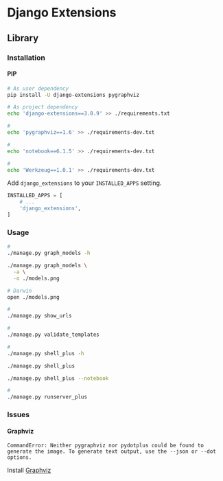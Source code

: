 # Django Extensions

## Library

### Installation

#### PIP

```sh
# As user dependency
pip install -U django-extensions pygraphviz

# As project dependency
echo 'django-extensions==3.0.9' >> ./requirements.txt

#
echo 'pygraphviz==1.6' >> ./requirements-dev.txt

#
echo 'notebook==6.1.5' >> ./requirements-dev.txt

#
echo 'Werkzeug==1.0.1' >> ./requirements-dev.txt
```

Add `django_extensions` to your `INSTALLED_APPS` setting.

```py
INSTALLED_APPS = [
    # ...
    'django_extensions',
]
```

### Usage

```sh
#
./manage.py graph_models -h

./manage.py graph_models \
  -a \
  -o ./models.png

# Darwin
open ./models.png

#
./manage.py show_urls

#
./manage.py validate_templates

#
./manage.py shell_plus -h

./manage.py shell_plus

./manage.py shell_plus --notebook

#
./manage.py runserver_plus
```

### Issues

#### Graphviz

```log
CommandError: Neither pygraphviz nor pydotplus could be found to generate the image. To generate text output, use the --json or --dot options.
```

Install [Graphviz](/graphviz.md)